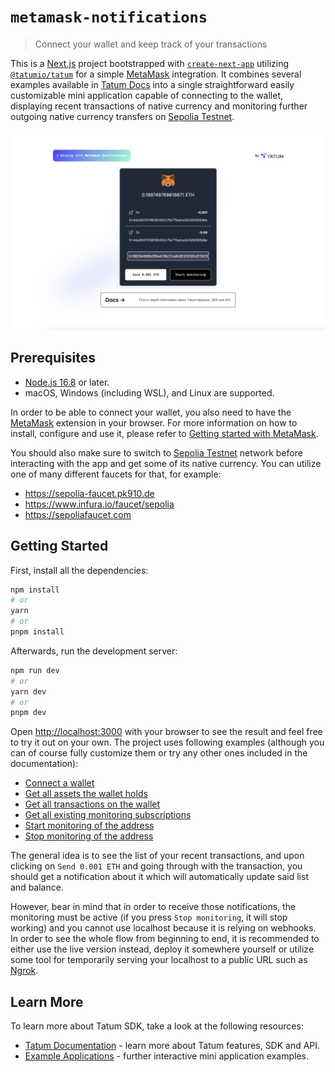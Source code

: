 # `metamask-notifications`

> Connect your wallet and keep track of your transactions

This is a [Next.js](https://nextjs.org/) project bootstrapped with [`create-next-app`](https://github.com/vercel/next.js/tree/canary/packages/create-next-app) utilizing [`@tatumio/tatum`](https://docs.tatum.com/sdk/javascript-typescript-sdk) for a simple [MetaMask](https://metamask.io/) integration. It combines several examples available in [Tatum Docs](https://docs.tatum.com/) into a single straightforward easily customizable mini application capable of connecting to the wallet, displaying recent transactions of native currency and monitoring further outgoing native currency transfers on [Sepolia Testnet](https://sepolia.etherscan.io/).

![Demo](./public/demo.png)

## Prerequisites

- [Node.js 16.8](https://nodejs.org/en) or later.
- macOS, Windows (including WSL), and Linux are supported.

In order to be able to connect your wallet, you also need to have the [MetaMask](https://metamask.io/) extension in your browser. For more information on how to install, configure and use it, please refer to [Getting started with MetaMask](https://support.metamask.io/hc/en-us/articles/360015489531-Getting-started-with-MetaMask).

You should also make sure to switch to [Sepolia Testnet](https://sepolia.etherscan.io/) network before interacting with the app and get some of its native currency. You can utilize one of many different faucets for that, for example:

- https://sepolia-faucet.pk910.de
- https://www.infura.io/faucet/sepolia
- https://sepoliafaucet.com

## Getting Started

First, install all the dependencies:

```bash
npm install
# or
yarn
# or
pnpm install
```

Afterwards, run the development server:

```bash
npm run dev
# or
yarn dev
# or
pnpm dev
```

Open [http://localhost:3000](http://localhost:3000) with your browser to see the result and feel free to try it out on your own. The project uses following examples (although you can of course fully customize them or try any other ones included in the documentation):

- [Connect a wallet](https://docs.tatum.com/docs/wallet-provider/metamask/connect-a-wallet)
- [Get all assets the wallet holds](https://docs.tatum.com/docs/wallet-address-operations/get-all-assets-the-wallet-holds)
- [Get all transactions on the wallet](https://docs.tatum.com/docs/wallet-address-operations/get-all-transactions-on-the-wallet)
- [Get all existing monitoring subscriptions](https://docs.tatum.com/docs/notifications/notification-workflow/get-all-existing-monitoring-subscriptions)
- [Start monitoring of the address](https://docs.tatum.com/docs/notifications/notification-workflow/start-monitoring-of-the-address)
- [Stop monitoring of the address](https://docs.tatum.com/docs/notifications/notification-workflow/stop-monitoring-of-the-address)

The general idea is to see the list of your recent transactions, and upon clicking on `Send 0.001 ETH` and going through with the transaction, you should get a notification about it which will automatically update said list and balance.

However, bear in mind that in order to receive those notifications, the monitoring must be active (if you press `Stop monitoring`, it will stop working) and you cannot use localhost because it is relying on webhooks. In order to see the whole flow from beginning to end, it is recommended to either use the live version instead, deploy it somewhere yourself or utilize some tool for temporarily serving your localhost to a public URL such as [Ngrok](https://ngrok.com).

## Learn More

To learn more about Tatum SDK, take a look at the following resources:

- [Tatum Documentation](https://docs.tatum.com/) - learn more about Tatum features, SDK and API.
- [Example Applications](https://github.com/tatumio/example-apps) - further interactive mini application examples.
